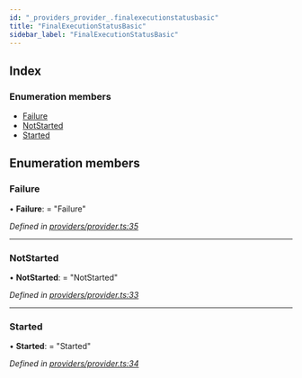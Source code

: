 ```yaml
---
id: "_providers_provider_.finalexecutionstatusbasic"
title: "FinalExecutionStatusBasic"
sidebar_label: "FinalExecutionStatusBasic"
---
```


## Index

### Enumeration members

* [Failure](_providers_provider_.finalexecutionstatusbasic.md#failure)
* [NotStarted](_providers_provider_.finalexecutionstatusbasic.md#notstarted)
* [Started](_providers_provider_.finalexecutionstatusbasic.md#started)

## Enumeration members

###  Failure

• **Failure**: = "Failure"

*Defined in [providers/provider.ts:35](https://github.com/nearprotocol/nearlib/blob/57ba3df/src.ts/providers/provider.ts#L35)*

___

###  NotStarted

• **NotStarted**: = "NotStarted"

*Defined in [providers/provider.ts:33](https://github.com/nearprotocol/nearlib/blob/57ba3df/src.ts/providers/provider.ts#L33)*

___

###  Started

• **Started**: = "Started"

*Defined in [providers/provider.ts:34](https://github.com/nearprotocol/nearlib/blob/57ba3df/src.ts/providers/provider.ts#L34)*
